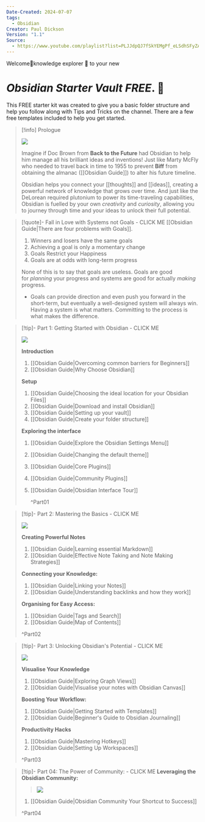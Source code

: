 ```yaml
---
Date-Created: 2024-07-07
tags:
  - Obsidian
Creator: Paul Dickson
Version: "1.1"
Source:
  - https://www.youtube.com/playlist?list=PLJJdpQJ7fSkYEMgPf_eLSdhSFyZACsBai
---
```

Welcome📖knowledge explorer 🧭 to your new
# *Obsidian Starter Vault FREE*. 🔏

This FREE starter kit was created to give you a basic folder structure and help you follow along with Tips and Tricks on the channel. There are a few free templates included to help you get started. 

>[!info] Prologue 
>
> ![](https://youtu.be/9QEJzzVVDCU)
>
>Imagine if Doc Brown from **Back to the Future** had Obsidian to help him manage all his brilliant ideas and inventions! Just like Marty McFly who needed to travel back in time to 1955 to prevent **Biff** from obtaining the almanac ([[Obsidian Guide]]) to alter his future timeline. 
>
> Obsidian helps you connect your [[thoughts]] and [[ideas]], creating a powerful network of knowledge that grows over time. And just like the DeLorean required plutonium to power its time-traveling capabilities, Obsidian is fuelled by your own *creativity* and *curiosity*, allowing you to journey through time and your ideas to unlock their full potential.
> 

>[!quote]- Fall in Love with Systems not Goals - CLICK ME
>[[Obsidian Guide|There are four problems with Goals]].
>1) Winners and losers have the same goals
>2) Achieving a goal is only a momentary change
>3) Goals Restrict your Happiness
>4) Goals are at odds with long-term progress
>  
>  None of this is to say that goals are useless. Goals are good for _planning_ your progress and systems are good for actually _making_ progress.
>  
>- Goals can provide direction and even push you forward in the short-term, but eventually a well-designed system will always win. Having a system is what matters. Committing to the process is what makes the difference.

>[!tip]- Part 1: Getting Started with Obsidian - CLICK ME
>
> ![](https://youtu.be/wuIg0XzLRzg)
>
> **Introduction**
> 1) [[Obsidian Guide|Overcoming common barriers for Beginners]]
> 2) [[Obsidian Guide|Why Choose Obsidian]]
>    
> **Setup**
> 1) [[Obsidian Guide|Choosing the ideal location for your Obsidian Files]]
> 2) [[Obsidian Guide|Download and install Obsidian]]
> 3) [[Obsidian Guide|Setting up your vault]]
> 4) [[Obsidian Guide|Create your folder structure]]
>
> **Exploring the interface**
> 1) [[Obsidian Guide|Explore the Obsidian Settings Menu]]
> 2) [[Obsidian Guide|Changing the default theme]]
> 3) [[Obsidian Guide|Core Plugins]]
> 4) [[Obsidian Guide|Community Plugins]]
> 5) [[Obsidian Guide|Obsidian Interface Tour]]
>    
>    ^Part01

>[!tip]- Part 2: Mastering the Basics - CLICK ME
>
>   ![](https://youtu.be/rvRAqeAxHz0)
>
>**Creating Powerful Notes**
> 1) [[Obsidian Guide|Learning essential Markdown]] 
> 2) [[Obsidian Guide|Effective Note Taking and Note Making Strategies]]
>    
> **Connecting your Knowledge:**
> 1) [[Obsidian Guide|Linking your Notes]]
> 2) [[Obsidian Guide|Understanding backlinks and how they work]]
>   
> **Organising for Easy Access:** 
>1) [[Obsidian Guide|Tags and Search]] 
>2) [[Obsidian Guide|Map of Contents]] 
>   
>   ^Part02

>[!tip]- Part 3: Unlocking Obsidian's Potential - CLICK ME
>
>![](https://youtu.be/0iCbYOlc91s)
>
>**Visualise Your Knowledge**
>1) [[Obsidian Guide|Exploring Graph Views]]
>2) [[Obsidian Guide|Visualise your notes with Obsidian Canvas]]
>
> **Boosting Your Workflow:**
> 1) [[Obsidian Guide|Getting Started with Templates]]
> 2) [[Obsidian Guide|Beginner's Guide to Obsidian Journaling]]
>    
> **Productivity Hacks**
> 1) [[Obsidian Guide|Mastering Hotkeys]]
> 2) [[Obsidian Guide|Setting Up Workspaces]]
>
>^Part03

>[!tip]- Part 04: The Power of Community: - CLICK ME
> **Leveraging the Obsidian Community:**
> >    ![](https://youtu.be/b_1DNVSe9gs)
> >    
> 1.  [[Obsidian Guide|Obsidian Community Your Shortcut to Success]]
>    
>    ^Part04